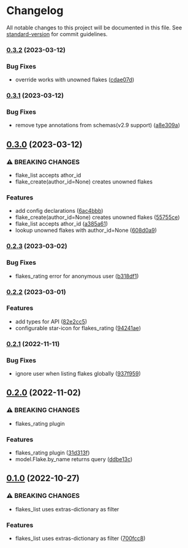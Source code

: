# Changelog

All notable changes to this project will be documented in this file. See [standard-version](https://github.com/conventional-changelog/standard-version) for commit guidelines.

### [0.3.2](https://github.com/DataShades/ckanext-flakes/compare/v0.3.1...v0.3.2) (2023-03-12)


### Bug Fixes

* override works with unowned flakes ([cdae07d](https://github.com/DataShades/ckanext-flakes/commit/cdae07df0330bac6a39613419f69f0f1e4720caf))

### [0.3.1](https://github.com/DataShades/ckanext-flakes/compare/v0.3.0...v0.3.1) (2023-03-12)


### Bug Fixes

* remove type annotations from schemas(v2.9 support) ([a8e309a](https://github.com/DataShades/ckanext-flakes/commit/a8e309a4c097ba6b7c44a7d3766e37e1e0cc64dd))

## [0.3.0](https://github.com/DataShades/ckanext-flakes/compare/v0.2.3...v0.3.0) (2023-03-12)


### ⚠ BREAKING CHANGES

* flake_list accepts athor_id
* flake_create(author_id=None) creates unowned flakes

### Features

* add config declarations ([6ac4bbb](https://github.com/DataShades/ckanext-flakes/commit/6ac4bbb960cc7efbcd21bfb38f967d8507dbb89d))
* flake_create(author_id=None) creates unowned flakes ([55755ce](https://github.com/DataShades/ckanext-flakes/commit/55755ce1b45f52c9fb3a1ec8713847515bedb478))
* flake_list accepts athor_id ([a385a61](https://github.com/DataShades/ckanext-flakes/commit/a385a6138c449280c7d7ba79ab4f7a9c25abf572))
* lookup unowned flakes with author_id=None ([608d0a9](https://github.com/DataShades/ckanext-flakes/commit/608d0a957dff79544fa8638305031378edc957c6))

### [0.2.3](https://github.com/DataShades/ckanext-flakes/compare/v0.2.2...v0.2.3) (2023-03-02)


### Bug Fixes

* flakes_rating error for anonymous user ([b318df1](https://github.com/DataShades/ckanext-flakes/commit/b318df1856f93c08e3f5331ae2385e5a242a3703))

### [0.2.2](https://github.com/DataShades/ckanext-flakes/compare/v0.2.1...v0.2.2) (2023-03-01)


### Features

* add types for API ([82e2cc5](https://github.com/DataShades/ckanext-flakes/commit/82e2cc5094a72f770de91537cfee768e9ec34366))
* configurable star-icon for flakes_rating ([94241ae](https://github.com/DataShades/ckanext-flakes/commit/94241ae61256092d3cad61afe2791ddb5799d92e))

### [0.2.1](https://github.com/DataShades/ckanext-flakes/compare/v0.2.0...v0.2.1) (2022-11-11)


### Bug Fixes

* ignore user when listing flakes globally ([937f959](https://github.com/DataShades/ckanext-flakes/commit/937f95972013902f7e535bfcf5e7f2f5beb97888))

## [0.2.0](https://github.com/DataShades/ckanext-flakes/compare/v0.1.0...v0.2.0) (2022-11-02)


### ⚠ BREAKING CHANGES

* flakes_rating plugin

### Features

* flakes_rating plugin ([31d313f](https://github.com/DataShades/ckanext-flakes/commit/31d313fce88398db0fde06bcec80b33e47802d13))
* model.Flake.by_name returns query ([ddbe13c](https://github.com/DataShades/ckanext-flakes/commit/ddbe13c002be779ae151dc987a1d4823fb6b3c3c))

## [0.1.0](https://github.com/DataShades/ckanext-flakes/compare/v0.0.7...v0.1.0) (2022-10-27)


### ⚠ BREAKING CHANGES

* flakes_list uses extras-dictionary as filter

### Features

* flakes_list uses extras-dictionary as filter ([700fcc8](https://github.com/DataShades/ckanext-flakes/commit/700fcc82b17cd1ef42d1ec16676a1c634b39a400))
